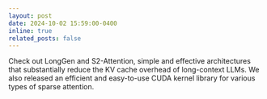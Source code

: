 ```yaml
---
layout: post
date: 2024-10-02 15:59:00-0400
inline: true
related_posts: false
---
```

Check out <a href="https://arxiv.org/abs/2410.01485" style="text-decoration:none">LongGen</a> and <a href="https://arxiv.org/abs/2407.17678" style="text-decoration:none">S2-Attention</a>, simple and effective architectures that substantially reduce the KV cache overhead of long-context LLMs. We also released an efficient and easy-to-use <a href="https://github.com/linxihui/dkernel" style="text-decoration:none">CUDA kernel library</a> for various types of sparse attention.